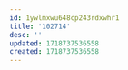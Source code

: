 ```yaml
---
id: 1ywlmxwu648cp243rdxwhr1
title: '102714'
desc: ''
updated: 1718737536558
created: 1718737536558
---
```

